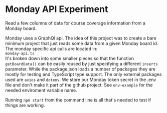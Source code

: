 # Monday API Experiment

Read a few columns of data for course coverage information from a Monday board.

Monday uses a GraphQl api. The idea of this project was to create a bare minimum project that just reads some data from a given Monday board id. The monday specific api calls are located in:  
`monday-api.ts`  
It's broken down into some smaller pieces so  that the function `getBoardData()` can be easily reused by just specifying a different `inserts` parameter. While the package.json loads a number of packages they are mostly for testing and TypeScript type support. The only external packages used are `axios` and `dotenv`. We store our Monday token secret in the .env file and don't make it part of the github project. See `env-example` for the needed enviroment variable name.

Running `npm start` from the command line is all that's needed to test if things are working.